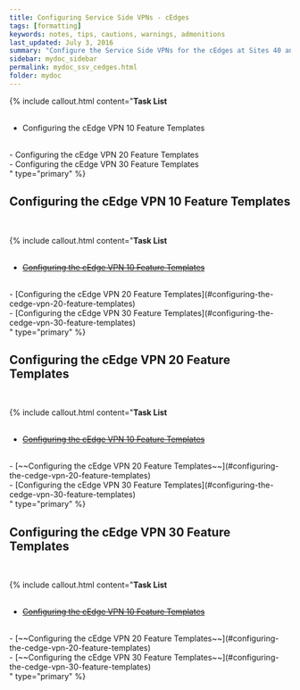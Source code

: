 ```yaml
---
title: Configuring Service Side VPNs - cEdges
tags: [formatting]
keywords: notes, tips, cautions, warnings, admonitions
last_updated: July 3, 2016
summary: "Configure the Service Side VPNs for the cEdges at Sites 40 and 50"
sidebar: mydoc_sidebar
permalink: mydoc_ssv_cedges.html
folder: mydoc
---
```


{% include callout.html content="**Task List**
<br/><br/>
- Configuring the cEdge VPN 10 Feature Templates
<br/>
- Configuring the cEdge VPN 20 Feature Templates
<br/>
- Configuring the cEdge VPN 30 Feature Templates
<br/>
" type="primary" %}

## Configuring the cEdge VPN 10 Feature Templates

<br/>

{% include callout.html content="**Task List**
<br/><br/>
- [~~Configuring the cEdge VPN 10 Feature Templates~~](#configuring-the-cedge-vpn-10-feature-templates)
<br/>
- [Configuring the cEdge VPN 20 Feature Templates](#configuring-the-cedge-vpn-20-feature-templates)
<br/>
- [Configuring the cEdge VPN 30 Feature Templates](#configuring-the-cedge-vpn-30-feature-templates)
<br/>
" type="primary" %}

## Configuring the cEdge VPN 20 Feature Templates

<br/>

{% include callout.html content="**Task List**
<br/><br/>
- [~~Configuring the cEdge VPN 10 Feature Templates~~](#configuring-the-cedge-vpn-10-feature-templates)
<br/>
- [~~Configuring the cEdge VPN 20 Feature Templates~~](#configuring-the-cedge-vpn-20-feature-templates)
<br/>
- [Configuring the cEdge VPN 30 Feature Templates](#configuring-the-cedge-vpn-30-feature-templates)
<br/>
" type="primary" %}

## Configuring the cEdge VPN 30 Feature Templates

<br/>

{% include callout.html content="**Task List**
<br/><br/>
- [~~Configuring the cEdge VPN 10 Feature Templates~~](#configuring-the-cedge-vpn-10-feature-templates)
<br/>
- [~~Configuring the cEdge VPN 20 Feature Templates~~](#configuring-the-cedge-vpn-20-feature-templates)
<br/>
- [~~Configuring the cEdge VPN 30 Feature Templates~~](#configuring-the-cedge-vpn-30-feature-templates)
<br/>
" type="primary" %}
